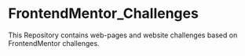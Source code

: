 # FrontendMentor_Challenges
This Repository contains web-pages and website challenges based on FrontendMentor challenges.
